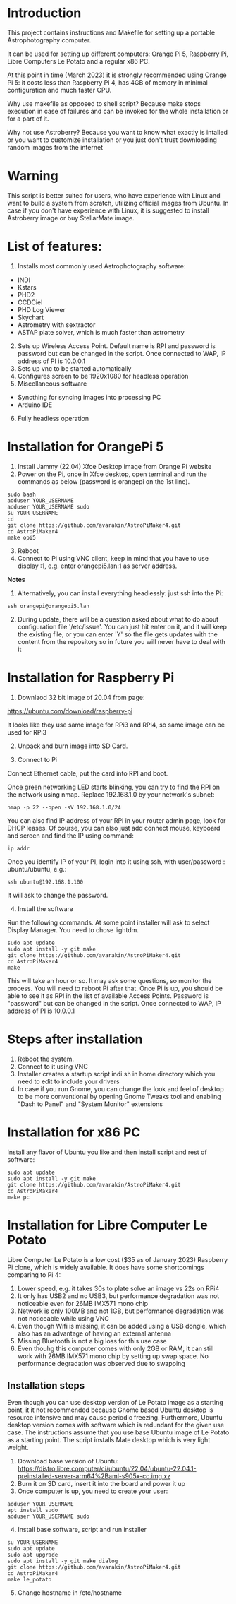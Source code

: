 # Introduction

This project contains instructions and Makefile for setting up a portable Astrophotography computer.

It can be used for setting up different computers:  Orange Pi 5, Raspberry Pi, Libre Computers Le Potato and a regular x86 PC.

At this point in time (March 2023) it is strongly recommended using Orange Pi 5: it costs less than Raspberry Pi 4, has 4GB of memory in minimal configuration and much faster CPU. 

Why use makefile as opposed to shell script? Because make stops execution in case of failures and can be invoked for the whole installation or for a part of it.

Why not use Astroberry? Because you want to know what exactly is intalled or you want to customize installation or you just don't trust downloading random images from the internet

# Warning
This script is better suited for users, who have experience with Linux and want to build a system from scratch, utilizing official images from Ubuntu. 
In case if you don't have experience with Linux, it is suggested to install Astroberry image or buy StellarMate image.

# List of features:
1. Installs most commonly used Astrophotography software:
* INDI
* Kstars
* PHD2
* CCDCiel
* PHD Log Viewer
* Skychart
* Astrometry with sextractor
* ASTAP plate solver, which is much faster than astrometry
2. Sets up Wireless Access Point. Default name is RPI and password is password but can be changed in the script. Once connected to WAP,  IP address of PI is 10.0.0.1
3. Sets up vnc to be started automatically
4. Configures screen to be 1920x1080 for headless operation
5. Miscellaneous software
* Syncthing for syncing images into processing PC
* Arduino IDE 
6. Fully headless operation


# Installation for OrangePi 5

1. Install Jammy (22.04) Xfce Desktop image from Orange Pi website
2. Power on the Pi, once in Xfce desktop, open terminal and run the commands as below (password is orangepi on the 1st line).
```
sudo bash
adduser YOUR_USERNAME
adduser YOUR_USERNAME sudo
su YOUR_USERNAME
cd
git clone https://github.com/avarakin/AstroPiMaker4.git
cd AstroPiMaker4
make opi5
```
3. Reboot
4. Connect to Pi using VNC client, keep in mind that you have to use display :1, e.g. enter  orangepi5.lan:1 as server address.

**Notes** 
1. Alternatively, you can install everything headlessly: just ssh into the Pi: 
```
ssh orangepi@orangepi5.lan
```
2. During update, there will be a question asked about what to do about configuration file '/etc/issue'. You can just hit enter on it, and it will keep the existing file, or you can enter 'Y' so the file gets updates with the content from the repository so in future you will never have to deal with it





# Installation for Raspberry Pi

1. Downlaod 32 bit image of 20.04 from page:

https://ubuntu.com/download/raspberry-pi

It looks like they use same image for RPi3 and RPi4, so same image can be used for RPi3

2. Unpack and burn image into SD Card.

3. Connect to Pi

Connect Ethernet cable, put the card into RPI and boot.

Once green networking LED starts blinking, you can try to find the RPI on the network using nmap.
Replace 192.168.1.0 by your network's subnet:

```
nmap -p 22 --open -sV 192.168.1.0/24
```

You can also find IP address of your RPi in your router admin page, look for DHCP leases.
Of course, you can also just add connect mouse, keyboard and screen and find the IP using command:
```
ip addr
```


Once you identify IP of your PI,  login into it using ssh, with user/password : ubuntu/ubuntu, e.g.:

```
ssh ubuntu@192.168.1.100
```

It will ask to change the password.

4. Install the software

Run the following commands.
At some point installer will ask to select Display Manager. You need to chose lightdm.

```
sudo apt update
sudo apt install -y git make
git clone https://github.com/avarakin/AstroPiMaker4.git
cd AstroPiMaker4
make
```
This will take an hour or so. It may ask some questions, so monitor the process.
You will need to reboot Pi after that.
Once Pi is up, you should be able to see it as RPI in the list of available Access Points. Password is "password" but can be changed in the script. Once connected to WAP,  IP address of PI is 10.0.0.1

# Steps after installation
1. Reboot the system.
2. Connect to it using VNC
3. Installer creates a startup script indi.sh in home directory which you need to edit to include your drivers
4. In case if you run Gnome, you can change the look and feel of desktop to be more conventional by opening Gnome Tweaks tool and enabling "Dash to Panel" and "System Monitor" extensions

# Installation for x86 PC
Install any flavor of Ubuntu you like and then install script and rest of software:
```
sudo apt update
sudo apt install -y git make
git clone https://github.com/avarakin/AstroPiMaker4.git
cd AstroPiMaker4
make pc
```
# Installation for Libre Computer Le Potato
Libre Computer Le Potato is a low cost ($35 as of January 2023) Raspberry Pi clone, which is widely available. It does have some shortcomings comparing to Pi 4: 
1. Lower speed, e.g. it takes 30s to plate solve an image vs 22s on RPi4
2. It only has USB2 and no USB3, but performance degradation was not noticeable even for 26MB IMX571 mono chip
3. Network is only 100MB and not 1GB, but performance degradation was not noticeable while using VNC
4. Even though Wifi is missing, it can be added using a USB dongle, which also has an advantage of having an external antenna
5. Missing Bluetooth is not a big loss for this use case
6. Even thouhg this computer comes with only 2GB or RAM, it can still work with 26MB IMX571 mono chip by setting up swap space. No performance degradation was observed due to swapping


## Installation steps
Even though you can use desktop version of Le Potato image as a starting point, it it not recommended because Gnome based Ubuntu desktop is resource intensive and may cause periodic freezing. Furthermore, Ubuntu desktop version comes with software which is redundant for the given use case. The instructions assume that you use base Ubuntu image of Le Potato as a starting point.
The script installs Mate desktop which is very light weight.

1. Download base version of Ubuntu:
https://distro.libre.computer/ci/ubuntu/22.04/ubuntu-22.04.1-preinstalled-server-arm64%2Baml-s905x-cc.img.xz
2. Burn it on SD card, insert it into the board and power it up
3. Once computer is up, you need to create your user:
```
adduser YOUR_USERNAME
apt install sudo
adduser YOUR_USERNAME sudo

```
4. Install base software, script and run installer
```
su YOUR_USERNAME
sudo apt update
sudo apt upgrade
sudo apt install -y git make dialog
git clone https://github.com/avarakin/AstroPiMaker4.git
cd AstroPiMaker4
make le_potato
```
5. Change hostname in /etc/hostname


